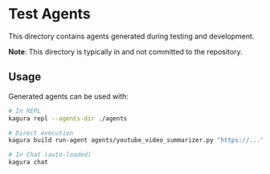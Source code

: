 # Test Agents

This directory contains agents generated during testing and development.

**Note**: This directory is typically in  and not committed to the repository.

## Usage

Generated agents can be used with:

```bash
# In REPL
kagura repl --agents-dir ./agents

# Direct execution
kagura build run-agent agents/youtube_video_summarizer.py "https://..."

# In Chat (auto-loaded)
kagura chat
```

